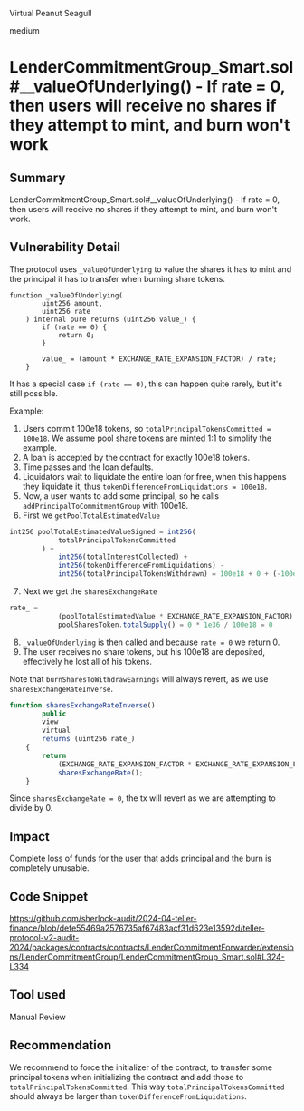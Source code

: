 Virtual Peanut Seagull

medium

# LenderCommitmentGroup_Smart.sol#__valueOfUnderlying() - If rate = 0, then users will receive no shares if they attempt to mint, and burn won't work

## Summary
LenderCommitmentGroup_Smart.sol#__valueOfUnderlying() - If rate = 0, then users will receive no shares if they attempt to mint, and burn won't work.

## Vulnerability Detail
The protocol uses `_valueOfUnderlying` to value the shares it has to mint and the principal it has to transfer when burning share tokens.

```solidity
function _valueOfUnderlying(
        uint256 amount,
        uint256 rate
    ) internal pure returns (uint256 value_) {
        if (rate == 0) {
            return 0;
        }

        value_ = (amount * EXCHANGE_RATE_EXPANSION_FACTOR) / rate;
    }
```

It has a special case `if (rate == 0)`, this can happen quite rarely, but it's still possible.

Example:
1. Users commit 100e18 tokens, so `totalPrincipalTokensCommitted = 100e18`. We assume pool share tokens are minted 1:1 to simplify the example.
2. A loan is accepted by the contract for exactly 100e18 tokens.
3. Time passes and the loan defaults.
4. Liquidators wait to liquidate the entire loan for free, when this happens they liquidate it, thus `tokenDifferenceFromLiquidations = 100e18`.
5. Now, a user wants to add some principal, so he calls `addPrincipalToCommitmentGroup` with 100e18.
6. First we `getPoolTotalEstimatedValue`
```jsx
int256 poolTotalEstimatedValueSigned = int256(
            totalPrincipalTokensCommitted
        ) +
            int256(totalInterestCollected) +
            int256(tokenDifferenceFromLiquidations) -
            int256(totalPrincipalTokensWithdrawn) = 100e18 + 0 + (-100e18) - 0 = 0
```
7. Next we get the `sharesExchangeRate`
```jsx
rate_ =
            (poolTotalEstimatedValue * EXCHANGE_RATE_EXPANSION_FACTOR) /
            poolSharesToken.totalSupply() = 0 * 1e36 / 100e18 = 0
```
8. `_valueOfUnderlying` is then called and because `rate = 0` we return 0.
9. The user receives no share tokens, but his 100e18 are deposited, effectively he lost all of his tokens.

Note that `burnSharesToWithdrawEarnings` will always revert, as we use `sharesExchangeRateInverse`.

```jsx
function sharesExchangeRateInverse()
        public
        view
        virtual
        returns (uint256 rate_)
    {
        return
            (EXCHANGE_RATE_EXPANSION_FACTOR * EXCHANGE_RATE_EXPANSION_FACTOR) /
            sharesExchangeRate();
    }
```
Since `sharesExchangeRate = 0`, the tx will revert as we are attempting to divide by 0.

## Impact
Complete loss of funds for the user that adds principal and the burn is completely unusable.

## Code Snippet
https://github.com/sherlock-audit/2024-04-teller-finance/blob/defe55469a2576735af67483acf31d623e13592d/teller-protocol-v2-audit-2024/packages/contracts/contracts/LenderCommitmentForwarder/extensions/LenderCommitmentGroup/LenderCommitmentGroup_Smart.sol#L324-L334

## Tool used
Manual Review

## Recommendation
We recommend to force the initializer of the contract, to transfer some principal tokens when initializing the contract and add those to `totalPrincipalTokensCommitted`. This way `totalPrincipalTokensCommitted` should always be larger than `tokenDifferenceFromLiquidations`. 